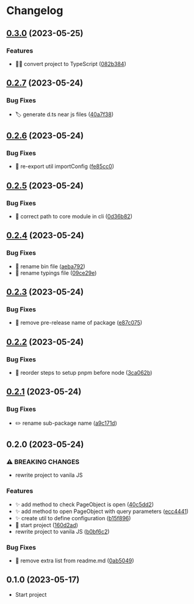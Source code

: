 # Changelog

## [0.3.0](https://github.com/epodivilov/plotwright/compare/v0.2.7...v0.3.0) (2023-05-25)


### Features

* :technologist: convert project to TypeScript ([082b384](https://github.com/epodivilov/plotwright/commit/082b38466036c11f2430a724914be1b0b1a83865))

## [0.2.7](https://github.com/epodivilov/plotwright/compare/v0.2.6...v0.2.7) (2023-05-24)


### Bug Fixes

* :label: generate d.ts near js files ([40a7f38](https://github.com/epodivilov/plotwright/commit/40a7f38f9d98ad8f1bbf43c9526378a61ae1bb74))

## [0.2.6](https://github.com/epodivilov/plotwright/compare/v0.2.5...v0.2.6) (2023-05-24)


### Bug Fixes

* :bug: re-export util importConfig ([fe85cc0](https://github.com/epodivilov/plotwright/commit/fe85cc0734db56e648ff1e7ded122eee1a5ad247))

## [0.2.5](https://github.com/epodivilov/plotwright/compare/v0.2.4...v0.2.5) (2023-05-24)


### Bug Fixes

* :bug: correct path to core module in cli ([0d36b82](https://github.com/epodivilov/plotwright/commit/0d36b82ad092c3a9aa914161e49746e4d620e3bd))

## [0.2.4](https://github.com/epodivilov/plotwright/compare/v0.2.3...v0.2.4) (2023-05-24)


### Bug Fixes

* :bug: rename bin file ([aeba792](https://github.com/epodivilov/plotwright/commit/aeba792a9df3c8baffa2002ffcc8b040664d23ce))
* :bug: rename typings file ([09ce29e](https://github.com/epodivilov/plotwright/commit/09ce29e9466278f05e729d91b82805fa80ab6365))

## [0.2.3](https://github.com/epodivilov/plotwright/compare/v0.2.2...v0.2.3) (2023-05-24)


### Bug Fixes

* :bug: remove pre-release name of package ([e87c075](https://github.com/epodivilov/plotwright/commit/e87c075f09b32bb280869d621f540d9870c3607d))

## [0.2.2](https://github.com/epodivilov/plotwright/compare/v0.2.1...v0.2.2) (2023-05-24)


### Bug Fixes

* :construction_worker: reorder steps to setup pnpm before node ([3ca062b](https://github.com/epodivilov/plotwright/commit/3ca062bb832facb768b69526216e79aa584bac2b))

## [0.2.1](https://github.com/epodivilov/plotwright/compare/v0.2.0...v0.2.1) (2023-05-24)


### Bug Fixes

* :pencil2: rename sub-package name ([a9c171d](https://github.com/epodivilov/plotwright/commit/a9c171d53b9c71428113eb0f86b39ec4095803be))

## 0.2.0 (2023-05-24)


### ⚠ BREAKING CHANGES

* rewrite project to vanila JS

### Features

* :sparkles: add method to check PageObject is open ([40c5dd2](https://github.com/epodivilov/plotwright/commit/40c5dd2d551984d5ebbbdef805d6f996d539c650))
* :sparkles: add method to open PageObject with query parameters ([ecc4441](https://github.com/epodivilov/plotwright/commit/ecc4441387cb4122a3e222026e64c27d94f40378))
* :sparkles: create util to define configuration ([b15f896](https://github.com/epodivilov/plotwright/commit/b15f8960802a56e85ca6bec6b6fbcc334d98aee3))
* :tada: start project ([160d2ad](https://github.com/epodivilov/plotwright/commit/160d2add1f296d4297d166e10111044050000ab5))
* rewrite project to vanila JS ([b0bf6c2](https://github.com/epodivilov/plotwright/commit/b0bf6c231e009814225fa822e5d3469d7506717c))


### Bug Fixes

* :memo: remove extra list from readme.md ([0ab5049](https://github.com/epodivilov/plotwright/commit/0ab504936cb67d078936d437eff294530fe26f4b))



## 0.1.0 (2023-05-17)

* Start project
